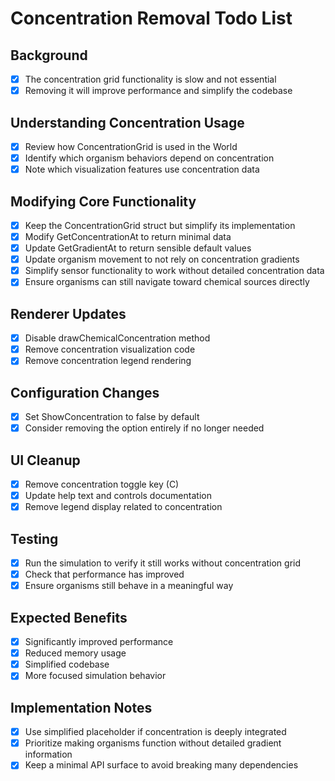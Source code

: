 # Concentration Removal Todo List

## Background
- [x] The concentration grid functionality is slow and not essential
- [x] Removing it will improve performance and simplify the codebase

## Understanding Concentration Usage
- [x] Review how ConcentrationGrid is used in the World
- [x] Identify which organism behaviors depend on concentration
- [x] Note which visualization features use concentration data

## Modifying Core Functionality
- [x] Keep the ConcentrationGrid struct but simplify its implementation
- [x] Modify GetConcentrationAt to return minimal data
- [x] Update GetGradientAt to return sensible default values
- [x] Update organism movement to not rely on concentration gradients
- [x] Simplify sensor functionality to work without detailed concentration data
- [x] Ensure organisms can still navigate toward chemical sources directly

## Renderer Updates
- [x] Disable drawChemicalConcentration method
- [x] Remove concentration visualization code
- [x] Remove concentration legend rendering

## Configuration Changes
- [x] Set ShowConcentration to false by default
- [x] Consider removing the option entirely if no longer needed

## UI Cleanup
- [x] Remove concentration toggle key (C)
- [x] Update help text and controls documentation
- [x] Remove legend display related to concentration

## Testing
- [x] Run the simulation to verify it still works without concentration grid
- [x] Check that performance has improved
- [x] Ensure organisms still behave in a meaningful way

## Expected Benefits
- [x] Significantly improved performance
- [x] Reduced memory usage
- [x] Simplified codebase
- [x] More focused simulation behavior

## Implementation Notes
- [x] Use simplified placeholder if concentration is deeply integrated
- [x] Prioritize making organisms function without detailed gradient information
- [x] Keep a minimal API surface to avoid breaking many dependencies 
